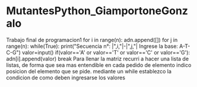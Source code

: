 # MutantesPython_GiamportoneGonzalo
Trabajo final de programacion1
for i in range(n):
    adn.append([])
    for j in range(n):
        while(True):
            print("Secuencia n°: |",i,"|-|",j,"| Ingrese la base: A-T-C-G")
            valor=input()
            if(valor=='A' or valor=='T' or valor=='C' or valor=='G'):
                adn[i].append(valor)
                break
Para llenar la matriz recurri a hacer una lista de listas, de forma que sea mas entendible en cada pedido de elemento indico posicion del elemento que se pide. mediante un while establezco la condicion de como deben ingresarse los valores
